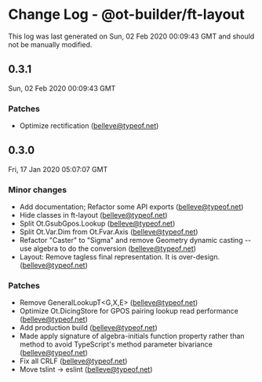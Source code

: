 # Change Log - @ot-builder/ft-layout

This log was last generated on Sun, 02 Feb 2020 00:09:43 GMT and should not be manually modified.

## 0.3.1
Sun, 02 Feb 2020 00:09:43 GMT

### Patches

- Optimize rectification (belleve@typeof.net)
## 0.3.0
Fri, 17 Jan 2020 05:07:07 GMT

### Minor changes

- Add documentation; Refactor some API exports (belleve@typeof.net)
- Hide classes in ft-layout (belleve@typeof.net)
- Split Ot.GsubGpos.Lookup (belleve@typeof.net)
- Split Ot.Var.Dim from Ot.Fvar.Axis (belleve@typeof.net)
- Refactor "Caster" to "Sigma" and remove Geometry dynamic casting -- use algebra to do the conversion (belleve@typeof.net)
- Layout: Remove tagless final representation. It is over-design. (belleve@typeof.net)
### Patches

- Remove GeneralLookupT<G,X,E> (belleve@typeof.net)
- Optimize Ot.DicingStore for GPOS pairing lookup read performance (belleve@typeof.net)
- Add production build (belleve@typeof.net)
- Made apply signature of algebra-initials function property rather than method to avoid TypeScript's method parameter bivariance (belleve@typeof.net)
- Fix all CRLF (belleve@typeof.net)
- Move tslint -> eslint (belleve@typeof.net)